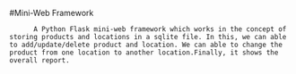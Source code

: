 #Mini-Web Framework



          A Python Flask mini-web framework which works in the concept of storing products and locations in a sqlite file. In this, we can able to add/update/delete product and location. We can able to change the product from one location to another location.Finally, it shows the overall report.

